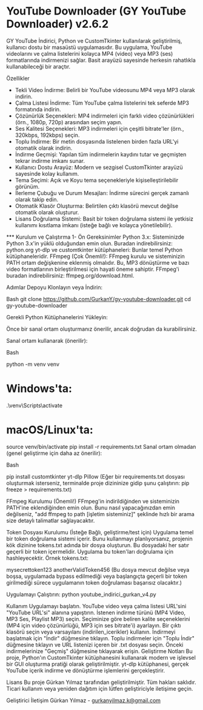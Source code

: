 # YouTube Downloader (GY YouTube Downloader) v2.6.2
GY YouTube İndirici, Python ve CustomTkinter kullanılarak geliştirilmiş, kullanıcı dostu bir masaüstü uygulamasıdır. Bu uygulama, YouTube videolarını ve çalma listelerini kolayca MP4 (video) veya MP3 (ses) formatlarında indirmenizi sağlar. Basit arayüzü sayesinde herkesin rahatlıkla kullanabileceği bir araçtır.

Özellikler
- Tekli Video İndirme: Belirli bir YouTube videosunu MP4 veya MP3 olarak indirin.
- Çalma Listesi İndirme: Tüm YouTube çalma listelerini tek seferde MP3 formatında indirin.
- Çözünürlük Seçenekleri: MP4 indirmeleri için farklı video çözünürlükleri (örn., 1080p, 720p) arasından seçim yapın.
- Ses Kalitesi Seçenekleri: MP3 indirmeleri için çeşitli bitrate'ler (örn., 320kbps, 192kbps) seçin.
- Toplu İndirme: Bir metin dosyasında listelenen birden fazla URL'yi otomatik olarak indirin.
- İndirme Geçmişi: Yapılan tüm indirmelerin kaydını tutar ve geçmişten tekrar indirme imkanı sunar.
- Kullanıcı Dostu Arayüz: Modern ve sezgisel CustomTkinter arayüzü sayesinde kolay kullanım.
- Tema Seçimi: Açık ve Koyu tema seçenekleriyle kişiselleştirilebilir görünüm.
- İlerleme Çubuğu ve Durum Mesajları: İndirme sürecini gerçek zamanlı olarak takip edin.
- Otomatik Klasör Oluşturma: Belirtilen çıktı klasörü mevcut değilse otomatik olarak oluşturur.
- Lisans Doğrulama Sistemi: Basit bir token doğrulama sistemi ile yetkisiz kullanımı kısıtlama imkanı (isteğe bağlı ve kolayca yönetilebilir).

*** Kurulum ve Çalıştırma
1- Ön Gereksinimler
Python 3.x: Sisteminizde Python 3.x'in yüklü olduğundan emin olun. Buradan indirebilirsiniz: python.org
yt-dlp ve customtkinter kütüphaneleri: Bunlar temel Python kütüphaneleridir.
FFmpeg (Çok Önemli!): FFmpeg kurulu ve sisteminizin PATH ortam değişkenine eklenmiş olmalıdır. Bu, MP3 dönüştürme ve bazı video formatlarının birleştirilmesi için hayati öneme sahiptir. FFmpeg'i buradan indirebilirsiniz: ffmpeg.org/download.html.

Adımlar
Depoyu Klonlayın veya İndirin:

Bash
git clone https://github.com/GurkanY/gy-youtube-downloader.git
cd gy-youtube-downloader

Gerekli Python Kütüphanelerini Yükleyin:

Önce bir sanal ortam oluşturmanız önerilir, ancak doğrudan da kurabilirsiniz.

Sanal ortam kullanarak (önerilir):

Bash

python -m venv venv
# Windows'ta:
.\venv\Scripts\activate
# macOS/Linux'ta:
source venv/bin/activate
pip install -r requirements.txt
Sanal ortam olmadan (genel geliştirme için daha az önerilir):

Bash

pip install customtkinter yt-dlp Pillow
(Eğer bir requirements.txt dosyası oluşturmak isterseniz, terminalde proje dizininize gidip şunu çalıştırın: pip freeze > requirements.txt)

FFmpeg Kurulumu (Önemli!)
FFmpeg'in indirildiğinden ve sisteminizin PATH'ine eklendiğinden emin olun. Bunu nasıl yapacağınızdan emin değilseniz, "add ffmpeg to path [işletim sisteminiz]" şeklinde hızlı bir arama size detaylı talimatlar sağlayacaktır.

Token Dosyası Kurulumu (İsteğe Bağlı, geliştirme/test için)
Uygulama temel bir token doğrulama sistemi içerir. Bunu kullanmayı planlıyorsanız, projenin kök dizinine tokens.txt adında bir dosya oluşturun. Bu dosyadaki her satır geçerli bir token içermelidir. Uygulama bu token'ları doğrulama için hashleyecektir.
Örnek tokens.txt:

mysecrettoken123
anotherValidToken456
(Bu dosya mevcut değilse veya boşsa, uygulamada bypass edilmediği veya başlangıçta geçerli bir token girilmediği sürece uygulamanın token doğrulaması başarısız olacaktır.)

Uygulamayı Çalıştırın:
python youtube_indirici_gurkan_v4.py

Kullanım
Uygulamayı başlatın.
YouTube video veya çalma listesi URL'sini "YouTube URL'si" alanına yapıştırın.
İstenen indirme türünü (MP4 Video, MP3 Ses, Playlist MP3) seçin.
Seçiminize göre beliren kalite seçeneklerini (MP4 için video çözünürlüğü, MP3 için ses bitrate'i) ayarlayın.
Bir çıktı klasörü seçin veya varsayılanı (indirilen_icerikler) kullanın.
İndirmeyi başlatmak için "İndir" düğmesine tıklayın.
Toplu indirmeler için "Toplu İndir" düğmesine tıklayın ve URL listenizi içeren bir .txt dosyası seçin.
Önceki indirmelerinize "Geçmiş" düğmesine tıklayarak erişin.
Geliştirme Notları
Bu proje, Python'ın CustomTkinter kütüphanesini kullanarak modern ve işlevsel bir GUI oluşturma pratiği olarak geliştirilmiştir. yt-dlp kütüphanesi, gerçek YouTube içerik indirme ve dönüştürme işlemlerini gerçekleştirir.

Lisans
Bu proje Gürkan Yılmaz tarafından geliştirilmiştir. Tüm hakları saklıdır. Ticari kullanım veya yeniden dağıtım için lütfen geliştiriciyle iletişime geçin.

Geliştirici İletişim
Gürkan Yılmaz - gurkanyilmaz.k@gmail.com
